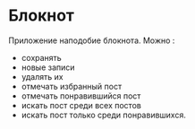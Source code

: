 # Блокнот

Приложение наподобие блокнота. 
Можно :
- сохранять 
- новые записи  
- удалять их  
- отмечать избранный пост 
- отмечать понравившийся пост
- искать пост среди всех постов 
- искать пост только среди понравившихся.
